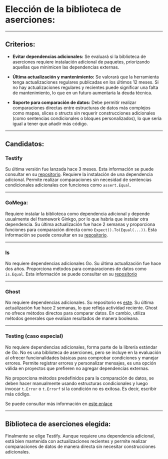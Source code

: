 # Elección de la biblioteca de aserciones:

---

## Criterios:


- **Evitar dependencias adicionales:** Se evaluará si la biblioteca de aserciones requiere instalación adicional de paquetes, priorizando aquellas que minimicen las dependencias externas. 

- **Última actualización y mantenimiento:** Se valorará que la herramienta tenga actualizaciones regulares publicadas en los últimos 12 meses. Si no hay actualizaciones regulares y recientes puede significar una falta de mantenimiento, lo que en un futuro aumentaría la deuda técnica.

- **Soporte para comparación de datos:** Debe permitir realizar comparaciones directas entre estructuras de datos más complejos como mapas, slices o structs sin requerir construcciones adicionales (como sentencias condicionales o bloques personalizados), lo que sería igual a tener que añadir más código.

---

## Candidatos:

### **Testify**

Su última versión fue lanzada hace 3 meses. Esta información se puede consultar en su [repositorio](https://github.com/stretchr/testify).
Requiere la instalación de una dependencia adicional. Permite realizar comparaciones sin necesidad de sentencias condicionales adicionales con funciones como `assert.Equal`.
 
---

### **GoMega:** 


Requiere instalar la biblioteca como dependencia adicional y depende usualmente del framework Ginkgo, por lo que habría que instalar otra dependencia. Su última actualización fue hace 2 semanas y proporciona funciones para comparación directa como `Expect().To(Equal(...))`. 
Esta información se puede consultar en su [repositorio](https://github.com/onsi/gomega).

  
---

### **Is**  

No requiere dependencias adicionales Go. Su última actualización fue hace dos años. Proporciona métodos para comparaciones de datos como `is.Equal`. Esta información se puede consultar en su [repositorio](https://github.com/matryer/is)


---

### **Ghost**

No requiere dependencias adicionales. Su repositorio es [este](https://github.com/rliebz/ghost). Su última actualización fue hace 2 semanas, lo que refleja actividad reciente. Ghost no ofrece métodos directos para comparar datos. En cambio, utiliza métodos generales que evalúan resultados de manera booleana. 

---

### **Testing (caso especial)**  

No requiere dependencias adicionales, forma parte de la librería estándar de Go. No es una biblioteca de aserciones, pero se incluye en la evaluación al ofrecer funcionalidades básicas para comprobar condiciones y manejar errores. Permite registrar errores y personalizar mensajes, es una opción válida en proyectos que prefieren no agregar dependencias externas. 


No proporciona métodos predefinidos para la comparación de datos, se deben hacer manualmente usando estructuras condicionales y luego invocar `t.Error` o `t.Errorf` si la condición no es exitosa. Es decir, escribir más código.
 
Se puede consultar más información en [este enlace](https://pkg.go.dev/testing)

---

## Biblioteca de aserciones elegida:

Finalmente se elige Testify. Aunque requiere una dependencia adicional, está bien mantenida con actualizaciones recientes y permite realizar comparaciones de datos de manera directa sin necesitar construcciones adicionales.



